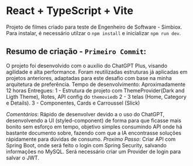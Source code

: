 # React + TypeScript + Vite

Projeto de filmes criado para teste de Engenheiro de Software - Simbiox.
Para instalar, é necessário utilzar o `npm install` e inicializar `npm run dev`.

## Resumo de criação - `Primeiro Commit`:
O projeto foi desenvolvido com o auxílio do ChatGPT Plus, visando agilidade e alta performance. Foram reutilizadas estruturas já aplicadas em projetos anteriores, adaptadas para este desafio com base na minha arquitetura de preferência.
Tempo de desenvolvimento: Aproximadamente 12 horas
Entregues:
1 - Estrutura de projeto com ThemeProvider(Dark and Ligth Theme), Rotes, API config do `themoviedb`
2 - 3 telas (Home, Category e Details).
3 - Componentes, Cards e Carroussel (Slick)

*Comentários*: Rápido de desenvolver devido a o uso do ChatGPT, desenvolvendo a UI (styled-component) de forma para que ficasse mais bonito sem esforço em tempo, objetivo simples consumindo API onde há bastante documento sobre, fazendo com que a IA encontrasse soluções rápidamente para dúvidas de consumo.
*Proximo Passo*: Criar API com Spring Boot, onde será feito o login com Spring Security, salvando informações no MySQL. Será necessário criar um Provider de login para salvar o JWT.